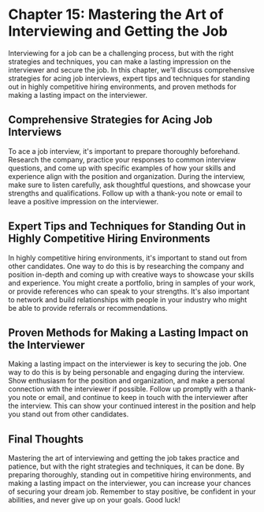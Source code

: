 Chapter 15: Mastering the Art of Interviewing and Getting the Job
=================================================================

Interviewing for a job can be a challenging process, but with the right strategies and techniques, you can make a lasting impression on the interviewer and secure the job. In this chapter, we'll discuss comprehensive strategies for acing job interviews, expert tips and techniques for standing out in highly competitive hiring environments, and proven methods for making a lasting impact on the interviewer.

Comprehensive Strategies for Acing Job Interviews
-------------------------------------------------

To ace a job interview, it's important to prepare thoroughly beforehand. Research the company, practice your responses to common interview questions, and come up with specific examples of how your skills and experience align with the position and organization. During the interview, make sure to listen carefully, ask thoughtful questions, and showcase your strengths and qualifications. Follow up with a thank-you note or email to leave a positive impression on the interviewer.

Expert Tips and Techniques for Standing Out in Highly Competitive Hiring Environments
-------------------------------------------------------------------------------------

In highly competitive hiring environments, it's important to stand out from other candidates. One way to do this is by researching the company and position in-depth and coming up with creative ways to showcase your skills and experience. You might create a portfolio, bring in samples of your work, or provide references who can speak to your strengths. It's also important to network and build relationships with people in your industry who might be able to provide referrals or recommendations.

Proven Methods for Making a Lasting Impact on the Interviewer
-------------------------------------------------------------

Making a lasting impact on the interviewer is key to securing the job. One way to do this is by being personable and engaging during the interview. Show enthusiasm for the position and organization, and make a personal connection with the interviewer if possible. Follow up promptly with a thank-you note or email, and continue to keep in touch with the interviewer after the interview. This can show your continued interest in the position and help you stand out from other candidates.

Final Thoughts
--------------

Mastering the art of interviewing and getting the job takes practice and patience, but with the right strategies and techniques, it can be done. By preparing thoroughly, standing out in competitive hiring environments, and making a lasting impact on the interviewer, you can increase your chances of securing your dream job. Remember to stay positive, be confident in your abilities, and never give up on your goals. Good luck!
